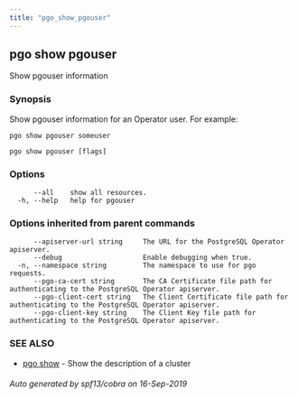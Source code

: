 ```yaml
---
title: "pgo_show_pgouser"
---
```

## pgo show pgouser

Show pgouser information

### Synopsis

Show pgouser information for an Operator user. For example:

	pgo show pgouser someuser

```
pgo show pgouser [flags]
```

### Options

```
      --all    show all resources.
  -h, --help   help for pgouser
```

### Options inherited from parent commands

```
      --apiserver-url string     The URL for the PostgreSQL Operator apiserver.
      --debug                    Enable debugging when true.
  -n, --namespace string         The namespace to use for pgo requests.
      --pgo-ca-cert string       The CA Certificate file path for authenticating to the PostgreSQL Operator apiserver.
      --pgo-client-cert string   The Client Certificate file path for authenticating to the PostgreSQL Operator apiserver.
      --pgo-client-key string    The Client Key file path for authenticating to the PostgreSQL Operator apiserver.
```

### SEE ALSO

* [pgo show](/operatorcli/cli/pgo_show/)	 - Show the description of a cluster

###### Auto generated by spf13/cobra on 16-Sep-2019
